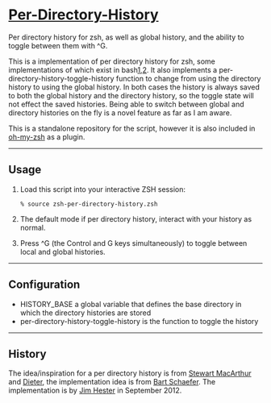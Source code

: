 [Per-Directory-History][6]
=========================

Per directory history for zsh, as well as global history, and the
ability to toggle between them with ^G.

This is a implementation of per directory history for zsh, some 
implementations of which exist in bash[1][],[2][].  It also implements 
a per-directory-history-toggle-history function to change from using the 
directory history to using the global history.  In both cases the history is 
always saved to both the global history and the directory history, so the 
toggle state will not effect the saved histories.  Being able to switch 
between global and directory histories on the fly is a novel feature as far 
as I am aware.

This is a standalone repository for the script, however it is also included in
[oh-my-zsh][4] as a plugin.

----------------------------------------------------------------------------
Usage
----------------------------------------------------------------------------

1.  Load this script into your interactive ZSH session:

        % source zsh-per-directory-history.zsh

2.  The default mode if per directory history, interact with your history as normal.

3.  Press ^G (the Control and G keys simultaneously) to toggle between local
    and global histories. 



-------------------------------------------------------------------------------
Configuration
-------------------------------------------------------------------------------

* HISTORY_BASE a global variable that defines the base directory in which the 
  directory histories are stored
* per-directory-history-toggle-history is the function to toggle the history

-------------------------------------------------------------------------------
History
-------------------------------------------------------------------------------

The idea/inspiration for a per directory history is from [Stewart MacArthur][1] 
and [Dieter][2], the implementation idea is from [Bart Schaefer][3].  The 
implementation is by [Jim Hester][5] in September 2012.

[1]: http://www.compbiome.com/2010/07/bash-per-directory-bash-history.html
[2]: http://dieter.plaetinck.be/per_directory_bash
[3]: http://www.zsh.org/mla/users/1997/msg00226.html
[4]: https://github.com/robbyrussell/oh-my-zsh
[5]: http://jimhester.com
[6]: http://github.com/jimhester/per-directory-history

